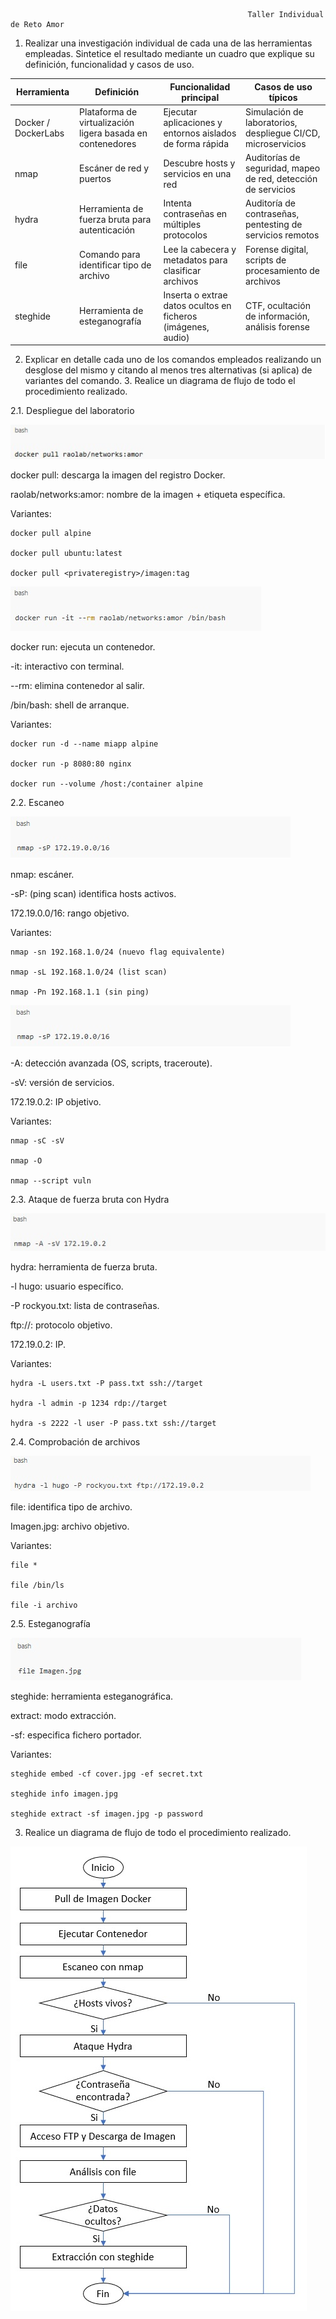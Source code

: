                                                          Taller Individual de Reto Amor

1.	Realizar una investigación individual de cada una de las herramientas empleadas. Sintetice el resultado mediante un cuadro que explique su definición, funcionalidad y casos de uso.

| Herramienta | Definición                                                 | Funcionalidad principal                                      | Casos de uso típicos                                                      |
|-------------|------------------------------------------------------------|---------------------------------------------------------------|---------------------------------------------------------------------------|
| Docker / DockerLabs | Plataforma de virtualización ligera basada en contenedores | Ejecutar aplicaciones y entornos aislados de forma rápida     | Simulación de laboratorios, despliegue CI/CD, microservicios             |
| nmap        | Escáner de red y puertos                                    | Descubre hosts y servicios en una red                         | Auditorías de seguridad, mapeo de red, detección de servicios            |
| hydra       | Herramienta de fuerza bruta para autenticación              | Intenta contraseñas en múltiples protocolos                    | Auditoría de contraseñas, pentesting de servicios remotos                |
| file        | Comando para identificar tipo de archivo                    | Lee la cabecera y metadatos para clasificar archivos          | Forense digital, scripts de procesamiento de archivos                    |
| steghide    | Herramienta de esteganografía                               | Inserta o extrae datos ocultos en ficheros (imágenes, audio)  | CTF, ocultación de información, análisis forense                         |

2.	Explicar en detalle cada uno de los comandos empleados realizando un desglose del mismo y citando al menos tres alternativas (si aplica) de variantes del comando. 3. Realice un diagrama de flujo de todo el procedimiento realizado.

2.1. Despliegue del laboratorio

![Descripción](imagen/RETO%20AMOR%20IMAGEN%201.jpg)

docker pull: descarga la imagen del registro Docker.

raolab/networks:amor: nombre de la imagen + etiqueta específica.

  Variantes:

    docker pull alpine

    docker pull ubuntu:latest

    docker pull <privateregistry>/imagen:tag


![Descripción](imagen/RETO%20AMOR%20IMAGEN%202.jpg)

docker run: ejecuta un contenedor.

-it: interactivo con terminal.

--rm: elimina contenedor al salir.

/bin/bash: shell de arranque.

  Variantes:

    docker run -d --name miapp alpine

    docker run -p 8080:80 nginx

    docker run --volume /host:/container alpine

2.2. Escaneo

![Descripción](imagen/RETO%20AMOR%20IMAGEN%203.jpg)

nmap: escáner.

-sP: (ping scan) identifica hosts activos.

172.19.0.0/16: rango objetivo.

  Variantes:

    nmap -sn 192.168.1.0/24 (nuevo flag equivalente)

    nmap -sL 192.168.1.0/24 (list scan)

    nmap -Pn 192.168.1.1 (sin ping)

![Descripción](imagen/RETO%20AMOR%20IMAGEN%204.jpg)

-A: detección avanzada (OS, scripts, traceroute).

-sV: versión de servicios.

172.19.0.2: IP objetivo.

  Variantes:

    nmap -sC -sV

    nmap -O

    nmap --script vuln

2.3. Ataque de fuerza bruta con Hydra

![Descripción](imagen/RETO%20AMOR%20IMAGEN%205.jpg)

hydra: herramienta de fuerza bruta.

-l hugo: usuario específico.

-P rockyou.txt: lista de contraseñas.

ftp://: protocolo objetivo.

172.19.0.2: IP.

  Variantes:

    hydra -L users.txt -P pass.txt ssh://target

    hydra -l admin -p 1234 rdp://target

    hydra -s 2222 -l user -P pass.txt ssh://target

2.4. Comprobación de archivos

![Descripción](imagen/RETO%20AMOR%20IMAGEN%206.jpg)

file: identifica tipo de archivo.

Imagen.jpg: archivo objetivo.

  Variantes:

    file *

    file /bin/ls

    file -i archivo

2.5. Esteganografía

![Descripción](imagen/RETO%20AMOR%20IMAGEN%207.jpg)

steghide: herramienta esteganográfica.

extract: modo extracción.

-sf: especifica fichero portador.

  Variantes:

    steghide embed -cf cover.jpg -ef secret.txt

    steghide info imagen.jpg

    steghide extract -sf imagen.jpg -p password

3. Realice un diagrama de flujo de todo el procedimiento realizado.

![Descripción](imagen/Diagrama%20de%20flujo.jpg)
